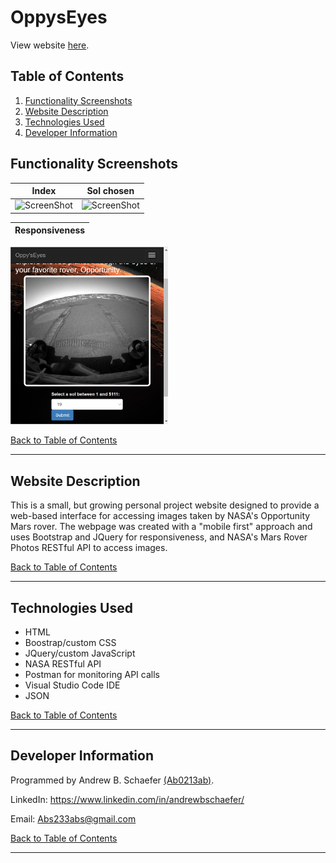 # OppysEyes

View website [here](https://ab0213ab.github.io/OppysEyes). 

## Table of Contents
1. [Functionality Screenshots](#functionality-screenshots)
2. [Website Description](#website-description)
3. [Technologies Used](#technologies-used)
4. [Developer Information](#developer-information) 

## Functionality Screenshots

Index                      |  Sol chosen             
:-------------------------:|:-------------------------:
![ScreenShot](/images/ss1.png)  |  ![ScreenShot](/images/ss2.png) 

Responsiveness             |             
:-------------------------:|
<img src="images/ss3.png" width="50%"> 

[Back to Table of Contents](#table-of-contents)

<hr>

## Website Description

This is a small, but growing personal project website designed to provide a web-based interface 
for accessing images taken by NASA's Opportunity Mars rover. The webpage was created with a "mobile first" approach and uses 
Bootstrap and JQuery for responsiveness, and NASA's Mars Rover Photos RESTful API to access images. 

[Back to Table of Contents](#table-of-contents)

<hr>

## Technologies Used
- HTML
- Boostrap/custom CSS
- JQuery/custom JavaScript
- NASA RESTful API
- Postman for monitoring API calls
- Visual Studio Code IDE
- JSON

[Back to Table of Contents](#table-of-contents)

<hr>

## Developer Information
Programmed by Andrew B. Schaefer [(Ab0213ab)](https://github.com/Ab0213ab).

LinkedIn: https://www.linkedin.com/in/andrewbschaefer/

Email: Abs233abs@gmail.com 

[Back to Table of Contents](#table-of-contents)

<hr>
